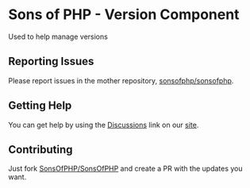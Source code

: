 Sons of PHP - Version Component
===============================

Used to help manage versions

## Reporting Issues

Please report issues in the mother repository, [sonsofphp/sonsofphp][mother].

## Getting Help

You can get help by using the [Discussions][discussions] link on our
[site][homepage].

## Contributing

Just fork [SonsOfPHP/SonsOfPHP][mother] and create a PR with the updates you
want.

[mother]: <https://github.com/SonsOfPHP/sonsofphp> "Sons of PHP Mother Repository"
[discussions]: https://github.com/orgs/SonsOfPHP/discussions
[homepage]: https://github.com/SonsOfPHP
